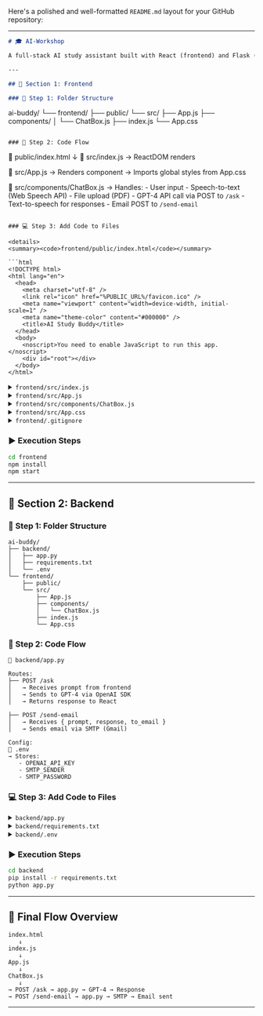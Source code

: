 Here's a polished and well-formatted `README.md` layout for your GitHub repository:

---

```markdown
# 🎓 AI-Workshop

A full-stack AI study assistant built with React (frontend) and Flask (backend), integrating GPT-4, speech-to-text, file upload, and email functionality.

---

## 🔹 Section 1: Frontend

### 🧱 Step 1: Folder Structure

```

ai-buddy/
└── frontend/
├── public/
└── src/
├── App.js
├── components/
│   └── ChatBox.js
├── index.js
└── App.css

```

### 🔄 Step 2: Code Flow

```

📄 public/index.html
↓
📄 src/index.js
→ ReactDOM renders <App />

📄 src/App.js
→ Renders <ChatBox /> component
→ Imports global styles from App.css

📄 src/components/ChatBox.js
→ Handles:
\- User input
\- Speech-to-text (Web Speech API)
\- File upload (PDF)
\- GPT-4 API call via POST to `/ask`
\- Text-to-speech for responses
\- Email POST to `/send-email`

````

### 💻 Step 3: Add Code to Files

<details>
<summary><code>frontend/public/index.html</code></summary>

```html
<!DOCTYPE html>
<html lang="en">
  <head>
    <meta charset="utf-8" />
    <link rel="icon" href="%PUBLIC_URL%/favicon.ico" />
    <meta name="viewport" content="width=device-width, initial-scale=1" />
    <meta name="theme-color" content="#000000" />
    <title>AI Study Buddy</title>
  </head>
  <body>
    <noscript>You need to enable JavaScript to run this app.</noscript>
    <div id="root"></div>
  </body>
</html>
````

</details>

<details>
<summary><code>frontend/src/index.js</code></summary>

```js
import React from "react";
import ReactDOM from "react-dom/client";
import App from "./App";
import "./App.css";

const root = ReactDOM.createRoot(document.getElementById("root"));
root.render(
  <React.StrictMode>
    <App />
  </React.StrictMode>
);
```

</details>

<details>
<summary><code>frontend/src/App.js</code></summary>

```js
import React from "react";
import ChatBox from "./components/ChatBox";
import "./App.css";

function App() {
  return (
    <div className="App">
      {/* <h1>🎓 AI Study Buddy</h1> */}
      <ChatBox />
    </div>
  );
}
export default App;
```

</details>

<details>
<summary><code>frontend/src/components/ChatBox.js</code></summary>

```js
import React, { useState } from "react";

const ChatBox = () => {
  const [prompt, setPrompt] = useState("");
  const [response, setResponse] = useState("");
  const [loading, setLoading] = useState(false);

  const handleAsk = async () => {
    setLoading(true);
    setResponse("");
    try {
      const res = await fetch("http://localhost:5000/ask", {
        method: "POST",
        headers: {
          "Content-Type": "application/json",
        },
        body: JSON.stringify({ prompt }),
      });
      const data = await res.json();
      if (data.response) {
        setResponse(data.response);
      } else {
        setResponse("Error: " + data.error);
      }
    } catch (err) {
      setResponse("Error connecting to server.");
    }
    setLoading(false);
  };

  return (
    <div className="chatbox">
      <textarea
        placeholder="Ask a question or paste your notes..."
        value={prompt}
        onChange={(e) => setPrompt(e.target.value)}
      />
      <button onClick={handleAsk} disabled={loading}>
        {loading ? "Asking..." : "Submit"}
      </button>
      <div className="response">
        <strong>Response:</strong>
        <p>{response}</p>
      </div>
    </div>
  );
};

export default ChatBox;
```

</details>

<details>
<summary><code>frontend/src/App.css</code></summary>

```css
.App {
  font-family: Arial, sans-serif;
  padding: 2rem;
  max-width: 700px;
  margin: auto;
  text-align: center;
}

.chatbox textarea {
  width: 100%;
  height: 100px;
  margin-bottom: 1rem;
  padding: 1rem;
  font-size: 1rem;
}

.chatbox button {
  padding: 0.5rem 1rem;
  font-size: 1rem;
  margin-bottom: 1rem;
}

.response {
  background: #f9f9f9;
  padding: 1rem;
  border-radius: 8px;
  text-align: left;
}
```

</details>

<details>
<summary><code>frontend/.gitignore</code></summary>

```
# dependencies
/node_modules
/.pnp
.pnp.js

# testing
/coverage

# production
/build

# misc
.DS_Store
.env
.env.local
.env.development.local
.env.test.local
.env.production.local

# logs
npm-debug.log*
yarn-debug.log*
yarn-error.log*

# IDE
.vscode/
.idea/
*.suo
*.ntvs*
*.njsproj
*.sln
*.sw?

# Mac system files
*.DS_Store
```

</details>

### ▶️ Execution Steps

```bash
cd frontend
npm install
npm start
```

---

## 🔹 Section 2: Backend

### 🧱 Step 1: Folder Structure

```
ai-buddy/
├── backend/
│   ├── app.py
│   ├── requirements.txt
│   └── .env
└── frontend/
    ├── public/
    └── src/
        ├── App.js
        ├── components/
        │   └── ChatBox.js
        ├── index.js
        └── App.css
```

### 🔄 Step 2: Code Flow

```
📄 backend/app.py

Routes:
├── POST /ask
│   → Receives prompt from frontend
│   → Sends to GPT-4 via OpenAI SDK
│   → Returns response to React

├── POST /send-email
│   → Receives { prompt, response, to_email }
│   → Sends email via SMTP (Gmail)

Config:
📄 .env
→ Stores:
   - OPENAI_API_KEY
   - SMTP_SENDER
   - SMTP_PASSWORD
```

### 💻 Step 3: Add Code to Files

<details>
<summary><code>backend/app.py</code></summary>

```python
from flask import Flask, request, jsonify
from flask_cors import CORS
from openai import OpenAI
import os
from dotenv import load_dotenv

load_dotenv()

# Initialize OpenAI client with API key
client = OpenAI(api_key=os.getenv("OPENAI_API_KEY"))

app = Flask(__name__)
CORS(app)

@app.route("/ask", methods=["POST"])
def ask():
    data = request.get_json()
    prompt = data.get("prompt")

    if not prompt:
        return jsonify({"error": "No prompt provided"}), 400

    try:
        response = client.chat.completions.create(
            model="gpt-4",
            messages=[{"role": "user", "content": prompt}],
            temperature=0.7,
            max_tokens=500
        )
        answer = response.choices[0].message.content.strip()
        return jsonify({"response": answer})
    except Exception as e:
        return jsonify({"error": str(e)}), 500

if __name__ == "__main__":
    app.run(debug=True)
```

</details>

<details>
<summary><code>backend/requirements.txt</code></summary>

```
flask
flask-cors
openai
python-dotenv
```

</details>

<details>
<summary><code>backend/.env</code></summary>

```
OPENAI_API_KEY=your_openai_key
SMTP_SENDER=your_email@example.com
SMTP_PASSWORD=your_email_password
```

</details>

### ▶️ Execution Steps

```bash
cd backend
pip install -r requirements.txt
python app.py
```

---

## 🔁 Final Flow Overview

```
index.html
   ↓
index.js
   ↓
App.js
   ↓
ChatBox.js
   ↓
→ POST /ask → app.py → GPT-4 → Response
→ POST /send-email → app.py → SMTP → Email sent
```

---


